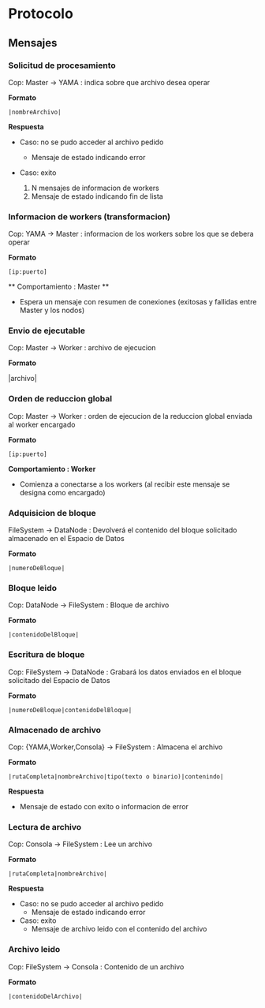 # Protocolo
## Mensajes

### Solicitud de procesamiento
Cop: 
Master -> YAMA : indica sobre que archivo desea operar

**Formato**

    |nombreArchivo|

**Respuesta**
+ Caso: no se pudo acceder al archivo pedido
  * Mensaje de estado indicando error


+ Caso: exito
  1. N mensajes de informacion de workers
  2. Mensaje de estado indicando fin de lista

### Informacion de workers (transformacion)
Cop:
YAMA -> Master : informacion de los workers sobre los que se debera operar

**Formato**

    [ip:puerto]
    
** Comportamiento : Master **

  + Espera un mensaje con resumen de conexiones (exitosas y fallidas entre Master y los nodos)

### Envio de ejecutable
Cop:
Master -> Worker : archivo de ejecucion

**Formato**

   |archivo|

### Orden de reduccion global
Cop:
Master -> Worker : orden de ejecucion de la reduccion global enviada al worker encargado

**Formato**

    [ip:puerto]
    
**Comportamiento : Worker**
  + Comienza a conectarse a los workers (al recibir este mensaje se designa como encargado)

### Adquisicion de bloque
FileSystem -> DataNode : Devolverá el contenido del bloque solicitado almacenado en el Espacio de Datos

**Formato**

    |numeroDeBloque|

### Bloque leido
Cop:
DataNode -> FileSystem : Bloque de archivo

**Formato**

    |contenidoDelBloque|

### Escritura de bloque
Cop:
FileSystem -> DataNode : Grabará los datos enviados en el bloque solicitado del Espacio de Datos

**Formato**

    |numeroDeBloque|contenidoDelBloque|

### Almacenado de archivo
Cop:
{YAMA,Worker,Consola} -> FileSystem : Almacena el archivo

**Formato**

    |rutaCompleta|nombreArchivo|tipo(texto o binario)|contenindo|

**Respuesta**

  + Mensaje de estado con exito o informacion de error

### Lectura de archivo
Cop:
Consola -> FileSystem : Lee un archivo

**Formato**

    |rutaCompleta|nombreArchivo|
**Respuesta**

  + Caso: no se pudo acceder al archivo pedido
    + Mensaje de estado indicando error
  + Caso: exito
     + Mensaje de archivo leido con el contenido del archivo

### Archivo leido
Cop:
FileSystem -> Consola : Contenido de un archivo

**Formato**

    |contenidoDelArchivo|
